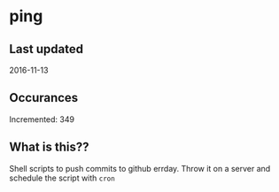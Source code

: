 # ping

## Last updated
2016-11-13

## Occurances
Incremented: 349

## What is this?? 
Shell scripts to push commits to github errday. Throw it on a server and schedule the script with `cron`
